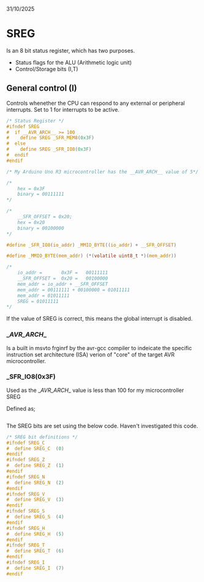 31/10/2025

# SREG
Is an 8 bit status register, which has two purposes.
- Status flags for the ALU (Arithmetic logic unit)
- Control/Storage bits (I,T)

## General control (I)
Controls whenether the CPU can respond to any external or peripheral interrupts.
Set to 1 for interrupts to be active.

```c
/* Status Register */
#ifndef SREG
#  if __AVR_ARCH__ >= 100
#    define SREG _SFR_MEM8(0x3F)
#  else
#    define SREG _SFR_IO8(0x3F)
#  endif
#endif

/* My Arduino Uno R3 microcontroller has the __AVR_ARCH__ value of 5*/

/*
    hex = 0x3F
    binary = 00111111
*/

/*
    __SFR_OFFSET = 0x20;
    hex = 0x20
    binary = 00100000
*/

#define _SFR_IO8(io_addr) _MMIO_BYTE((io_addr) + __SFR_OFFSET)

#define _MMIO_BYTE(mem_addr) (*(volatile uint8_t *)(mem_addr))

/*
    io_addr =       0x3F =   00111111
    __SFR_OFFSET =  0x20 =   00100000
    mem_addr = io_addr + __SFR_OFFSET
    mem_addr = 00111111 + 00100000 = 01011111
    mem_addr = 01011111
    SREG = 01011111
*/
```
If the value of SREG is correct, this means the global interrupt is disabled.


### \__AVR_ARCH__
Is a built in msvto frginrf by the avr-gcc compiler to indeicate the specific instruction set architecture (ISA) verion of "core" of the target AVR microcontroller.

### \_SFR_IO8(0x3F)
Used as the \__AVR_ARCH__ value is less than 100 for my microcontroller SREG

Defined as;
```c
```














The SREG bits are set using the below code.
Haven't investigated this code.
```c
/* SREG bit definitions */
#ifndef SREG_C
#  define SREG_C  (0)
#endif
#ifndef SREG_Z
#  define SREG_Z  (1)
#endif
#ifndef SREG_N
#  define SREG_N  (2)
#endif
#ifndef SREG_V
#  define SREG_V  (3)
#endif
#ifndef SREG_S
#  define SREG_S  (4)
#endif
#ifndef SREG_H
#  define SREG_H  (5)
#endif
#ifndef SREG_T
#  define SREG_T  (6)
#endif
#ifndef SREG_I
#  define SREG_I  (7)
#endif
```
